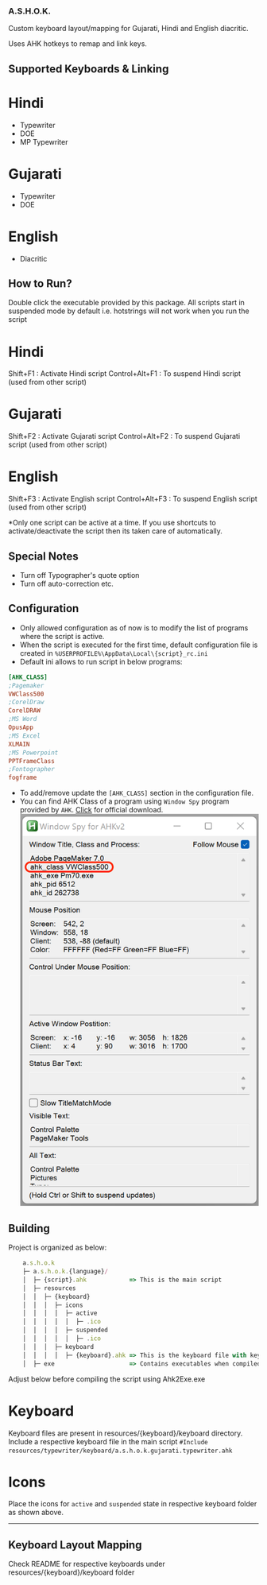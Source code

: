 ### A.S.H.O.K.
Custom keyboard layout/mapping for Gujarati, Hindi and English diacritic.

Uses AHK hotkeys to remap and link keys.

## Supported Keyboards & Linking

# Hindi
- Typewriter
- DOE
- MP Typewriter

# Gujarati
- Typewriter
- DOE

# English
- Diacritic

## How to Run?
Double click the executable provided by this package.
All scripts start in suspended mode by default i.e. hotstrings will not work when you run the script

# Hindi

Shift+F1        : Activate Hindi script
Control+Alt+F1  : To suspend Hindi script (used from other script)

# Gujarati

Shift+F2        : Activate Gujarati script
Control+Alt+F2  : To suspend Gujarati script (used from other script)

# English

Shift+F3        : Activate English script
Control+Alt+F3  : To suspend English script (used from other script)

*Only one script can be active at a time. If you use shortcuts to activate/deactivate the script then its taken care of automatically.

## Special Notes
+ Turn off Typographer's quote option
+ Turn off auto-correction etc. 

## Configuration
+ Only allowed configuration as of now is to modify the list of programs where the script is active.
+ When the script is executed for the first time, default configuration file is created in 
    `%USERPROFILE%\AppData\Local\{script}_rc.ini`
+ Default ini allows to run script in below programs:
```ini
[AHK_CLASS]
;Pagemaker
VWClass500
;CorelDraw
CorelDRAW
;MS Word
OpusApp
;MS Excel
XLMAIN
;MS Powerpoint
PPTFrameClass
;Fontographer
fogframe
```
+ To add/remove update the `[AHK_CLASS]` section in the configuration file.
+ You can find AHK Class of a program using `Window Spy` program provided by `AHK`. [Click](https://www.autohotkey.com) for official download.
![Window Spy](images/windowspy.png)

## Building

Project is organized as below:

```javascript
    a.s.h.o.k
    ├─ a.s.h.o.k.{language}/
    │  ├─ {script}.ahk            => This is the main script
    │  ├─ resources
    │  │  ├─ {keyboard}
    │  │  │  ├─ icons
    │  │  │  │  ├─ active
    │  │  │  │  │  ├─ .ico
    │  │  │  │  ├─ suspended
    │  │  │  │  │  ├─ .ico
    │  │  │  ├─ keyboard
    │  │  │  │  ├─ {keyboard}.ahk => This is the keyboard file with key mappings
    │  ├─ exe                     => Contains executables when compiled using Ahk2Exe
```

Adjust below before compiling the script using Ahk2Exe.exe

# Keyboard
Keyboard files are present in resources/{keyboard}/keyboard directory. 
Include a respective keyboard file in the main script
    `#Include resources/typewriter/keyboard/a.s.h.o.k.gujarati.typewriter.ahk`

# Icons
Place the icons for `active` and `suspended` state in respective keyboard folder as shown above.

---
## Keyboard Layout Mapping 
Check README for respective keyboards under resources/{keyboard}/keyboard folder
